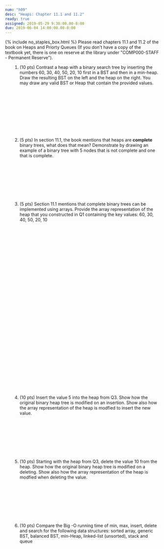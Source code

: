```yaml
---
num: "h09"
desc: "Heaps: Chapter 11.1 and 11.2"
ready: true
assigned: 2019-05-29 9:30:00.00-8:00
due: 2019-06-04 14:00:00.00-8:00
---
```

{% include no_staples_box.html %}
Please read chapters 11.1 and 11.2 of the book on Heaps and Priorty Queues
(If you don't have a copy of the textbook yet, there is one on reserve at the library under "COMP000-STAFF - Permanent Reserve").

<ol markdown="1">

1. (10 pts) Contrast a heap with a binary search tree by inserting the numbers 60, 30, 40, 50, 20, 10 first in a BST and then in a min-heap. Draw the resulting BST on the left and the heap on the right. You may draw any valid BST or Heap that contain the provided values.

<div style="margin-bottom:12em"></div>

2. (5 pts) In section 11.1, the book mentions that heaps are **complete** binary trees, what does that mean? Demonstrate by drawing an example of a binary tree with 5 nodes that is not complete and one that is complete.
<div style="margin-bottom:10em"></div>


<div class="pagebreak"></div>


3. (5 pts) Section 11.1 mentions that complete binary trees can be implemented using arrays. Provide the array representation of the heap that you constructed in Q1 containing the key values:  60, 30, 40, 50, 20, 10 
<div style="margin-bottom:40em"></div>


4. (10 pts) Insert the value 5 into the heap from Q3. Show how the original binary heap tree is modified on an insertion. Show also how the array representation of the heap is modfied to insert the new value.
<div style="margin-bottom:10em"></div>


5. (10 pts) Starting with the heap from Q3, delete the value 10 from the heap. Show how the original binary heap tree is modified on a deleting. Show also how the array representation of the heap is modfied when deleting the value.
<div style="margin-bottom:10em"></div>

6. (10 pts) Compare the Big -O running time of min, max, insert, delete and search for the following data structures: sorted array, generic BST, balanced BST, min-Heap, linked-list (unsorted), stack and queue
<div style="margin-bottom:10em"></div>




</ol>

